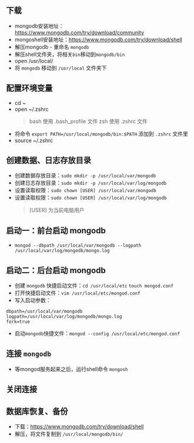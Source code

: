 ## 下载

- mongodb安装地址：https://www.mongodb.com/try/download/community
- mongoshell安装地址：https://www.mongodb.com/try/download/shell
- 解压mongodb - 重命名 `mongodb`
- 解压shell文件夹，将相关`bin`移动到`mongodb/bin`
- open /usr/local/
- 将 `mongodb` 移动到 `/usr/local` 文件夹下

## 配置环境变量

- cd ~
- open ~/.zshrc
  > bash 使用 .bash_profile 文件
  > zsh 使用 .zshrc 文件
- 将命令 `export PATH=/usr/local/mongodb/bin:$PATH` 添加到 `.zshrc` 文件里
- source ~/.zshrc

## 创建数据、日志存放目录

- 创建数据存放目录：`sudo mkdir -p /usr/local/var/mongodb`
- 创建日志存放目录：`sudo mkdir -p /usr/local/var/log/mongodb`
- 设置读取权限：`sudo chown [USER] /usr/local/var/mongodb`
- 设置读取权限：`sudo chown [USER] /usr/local/var/log/mongodb`
  > [USER] 为当前电脑用户

## 启动一：前台启动 mongodb
- `mongod --dbpath /usr/local/var/mongodb --logpath /usr/local/var/log/mongodb/mongo.log`

## 启动二：后台启动 mongodb

- 创建 `mongodb` 快捷启动文件：`cd /usr/local/etc` `touch mongod.conf`
- 打开快捷启动文件：`vim /usr/local/etc/mongod.conf`
- 写入启动参数：
```
dbpath=/usr/local/var/mongodb
logpath=/usr/local/var/log/mongodb/mongo.log
fork=true
```
- 启动`mongodb`快捷文件：`mongod --config /usr/local/etc/mongod.conf`

## 连接 `mongodb`
- 等mongod服务起来之后，运行shell命令 `mongosh`

## 关闭连接

## 数据库恢复、备份
- 下载：https://www.mongodb.com/try/download/shell
- 解压，将文件复制到 `/usr/local/mongodb/bin/`
